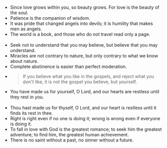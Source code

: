 - Since love grows within you, so beauty grows. For love is the beauty of the soul.
- Patience is the companion of wisdom.
- It was pride that changed angels into devils; it is humility that makes men as angels.
- The world is a book, and those who do not travel read only a page.
<br><br>
- Seek not to understand that you may believe, but believe that you may understand.
- Miracles are not contrary to nature, but only contrary to what we know about nature.
- Complete abstinence is easier than perfect moderation.
- > If you believe what you like in the gospels, and reject what you don't like, it is not the gospel you believe, but yourself.
- You have made us for yourself, O Lord, and our hearts are restless until they rest in you.
<br><br>
- Thou hast made us for thyself, O Lord, and our heart is restless until it finds its rest in thee.
- Right is right even if no one is doing it; wrong is wrong even if everyone is doing it.
- To fall in love with God is the greatest romance; to seek him the greatest adventure; to find him, the greatest human achievement.
- There is no saint without a past, no sinner without a future.